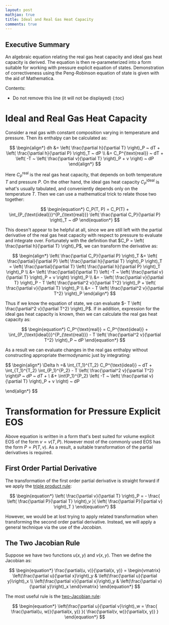 ```yaml
---
layout: post
mathjax: true
title: Ideal and Real Gas Heat Capacity
comments: true
---
```


## Executive Summary
An algebraic equation relating the real gas heat capacity and ideal gas heat
capacity is derived.
The equation is then re-parameterized into a form suitable for working with
pressure explicit equation of states.
Demonstration of correctiveness using the Peng-Robinson equation of state is
given with the aid of Mathematica.
<!--more-->


Contents:
* Do not remove this line (it will not be displayed)
{:toc}

# Ideal and Real Gas Heat Capacity
Consider a real gas with constant composition varying in temperature and
pressure.
Then its enthalpy can be calculated as:

$$
\begin{align*}
  dh &= \left( \frac{\partial h}{\partial T} \right)_P ~ dT + \left(
\frac{\partial h}{\partial P} \right)_T ~ dP \\
    &= C_P^{\text{real}} ~ dT + \left( -T ~ \left( \frac{\partial v}{\partial
T} \right)_P + v \right) ~ dP
\end{align*}
$$

Here $C_P^{\text{real}}$ is the real gas heat capacity, that depends on both
temperature $T$ and pressure $P$.
On the other hand, the ideal gas heat capacity $C_P^{\text{ideal}}$ is what's
usually tabulated, and conveniently depends only on the temperature $T$.
Then we can use a mathematical trick to relate those two together:

$$
\begin{equation*}
  C_P(T, P) = C_P(T) + \int_{P_{\text{ideal}}}^{P_{\text{real}}}
    \left( \frac{\partial C_P}{\partial P} \right)_T ~ dP
\end{equation*}
$$

This doesn't appear to be helpful at all, since we are still left with the
partial derivative of the real gas heat capacity with respect to pressure to
evaluate and integrate over.
Fortunately with the definition that $C_P = \left( \frac{\partial h}{\partial T} \right)_P$,
we can transform the derivative as:

$$
\begin{align*}
  \left( \frac{\partial C_P}{\partial P} \right)_T &= 
    \left( \frac{\partial}{\partial P} \left( \frac{\partial h}{\partial T} \right)_P \right)_T =
    \left( \frac{\partial}{\partial T} \left( \frac{\partial h}{\partial P} \right)_T \right)_P \\
    &= \left( \frac{\partial}{\partial T} \left( -T ~ \left( \frac{\partial v}{\partial T} \right)_P + v \right) \right)_P  \\
    &= - \left( \frac{\partial v}{\partial T} \right)_P - T \left( \frac{\partial^2 v}{\partial T^2} \right)_P + \left( \frac{\partial v}{\partial T} \right)_P \\
    &= - T \left( \frac{\partial^2 v}{\partial T^2} \right)_P
\end{align*}
$$

Thus if we know the equation of state, we can evaluate $- T \left( \frac{\partial^2 v}{\partial T^2} \right)_P$.
If in addition, expression for the ideal gas heat capacity is known,
then we can calculate the real gas heat capacity as:


$$
\begin{equation*}
  C_P^{\text{real}} = C_P^{\text{ideal}} + \int_{P_{\text{ideal}}}^{P_{\text{real}}}
    - T \left( \frac{\partial^2 v}{\partial T^2} \right)_P ~ dP
\end{equation*}
$$

As a result we can evaluate changes in the real gas enthalpy without
constructing appropriate thermodynamic just by integrating:

$$
\begin{align*}
  \Delta h =& \int_{T_1}^{T_2} C_P^{\text{ideal}} ~ dT +
      \int_{T_1}^{T_2} \int_{P_1}^{P_2} - T \left( \frac{\partial^2 v}{\partial T^2} \right)_P ~ dP ~ dT + \\
    &+ \int_{P_1}^{P_2} \left( -T ~ \left( \frac{\partial v}{\partial T} \right)_P + v \right) ~ dP

\end{align*}
$$

# Transformation for Pressure Explicit EOS

Above equation is written in a form that's best suited for volume explicit EOS
of the form $v = v(T, P)$.
However most of the commonly used EOS has the form $P = P(T, v)$.
As a result, a suitable transformation of the partial derivatives is required.

## First Order Partial Derivative

The transformation of the first order partial derivative is straight forward if
we apply the [triple product rule](https://en.wikipedia.org/wiki/Triple_product_rule):

$$
\begin{equation*}
  \left( \frac{\partial v}{\partial T} \right)_P =
    - \frac{ \left( \frac{\partial P}{\partial T} \right)_v }{ 
             \left( \frac{\partial P}{\partial v} \right)_T }
\end{equation*}
$$

However, we would be at lost trying to apply related transformation when
transforming the second order partial derivative.
Instead, we will apply a general technique via the use of the *Jacobian*.

## The Two Jacobian Rule

Suppose we have two functions $u(x, y)$ and $v(x, y)$.
Then we define the Jacobian as:

$$
\begin{equation*}
  \frac{\partial(u, v)}{\partial(x, y)} = \begin{vmatrix}
    \left(\frac{\partial u}{\partial x}\right)_y & \left(\frac{\partial u}{\partial y}\right)_x \\
    \left(\frac{\partial v}{\partial x}\right)_y & \left(\frac{\partial v}{\partial y}\right)_x
  \end{vmatrix}
\end{equation*}
$$

The most useful rule is the [two-Jacobian rule](https://ocw.mit.edu/courses/mathematics/18-02-multivariable-calculus-fall-2007/readings/non_ind_variable.pdf):

$$
\begin{equation*}
  \left(\frac{\partial u}{\partial v}\right)_w =
    \frac{ \frac{\partial(u, w)}{\partial(x, y)} }{
           \frac{\partial(v, w)}{\partial(x, y)} }
\end{equation*}
$$

